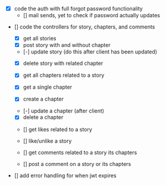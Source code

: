 - [x] code the auth with full forgot password functionality
     - [] mail sends, yet to check if password actually updates
- [] code the controllers for story, chapters, and comments
     - [x] get all stories
     - [x] post story with and without chapter
     - [-] update story (do this after client has been updated)
     - [x] delete story with related chapter

     - [x] get all chapters related to a story
     - [x] get a single chapter
     - [x] create a chapter
     - [-] update a chapter (after client)
     - [x] delete a chapter

     - [] get likes related to a story
     - [] like/unlike a story

     - [] get comments related to a story its chapters
     - [] post a comment on a story or its chapters

- [] add error handling for when jwt expires